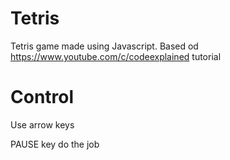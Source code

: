 # Tetris

Tetris game made using Javascript. Based od https://www.youtube.com/c/codeexplained tutorial

# Control

Use arrow keys

PAUSE key do the job 
